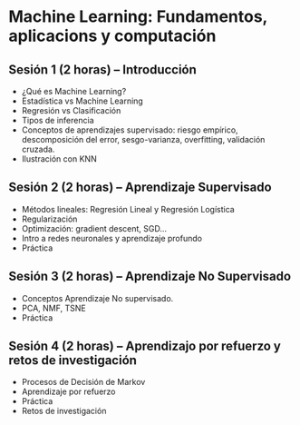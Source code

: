 # Machine Learning: Fundamentos, aplicacions y computación

## Sesión 1 (2 horas) – Introducción

* ¿Qué es Machine Learning?
* Estadística vs Machine Learning
* Regresión vs Clasificación
* Tipos de inferencia
* Conceptos de aprendizajes supervisado: riesgo empírico, descomposición del error, sesgo-varianza, overfitting, validación cruzada.
* Ilustración con KNN 

## Sesión 2 (2 horas) – Aprendizaje Supervisado

* Métodos lineales: Regresión Lineal y Regresión Logística
* Regularización
* Optimización: gradient descent, SGD...
* Intro a redes neuronales y aprendizaje profundo
* Práctica

## Sesión 3 (2 horas) – Aprendizaje No Supervisado

* Conceptos Aprendizaje No supervisado.
* PCA, NMF, TSNE
* Práctica

## Sesión 4 (2 horas) – Aprendizajo por refuerzo y retos de investigación

* Procesos de Decisión de Markov
* Aprendizaje por refuerzo
* Práctica
* Retos de investigación
